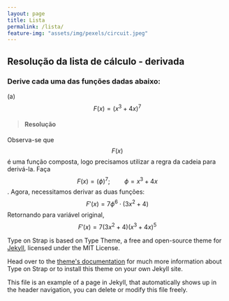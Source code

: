 ```yaml
---
layout: page
title: Lista
permalink: /lista/
feature-img: "assets/img/pexels/circuit.jpeg"
---
```



## Resolução da lista de cálculo - derivada

### Derive cada uma das funções dadas abaixo:

(a) $$F(x) = (x^3+4x)^7$$ 

> #### **Resolução**
Observa-se que $$F(x)$$ é uma função composta, logo precisamos utilizar a regra da cadeia para derivá-la.
Faça $$F(x)=(\phi)^7; \quad \quad \phi = x^3+4x$$.
Agora, necessitamos derivar as duas funções:
$$F'(x)= 7\phi^6 \cdot (3x^2+4)$$ 
Retornando para variável original, 
$$F'(x)=7(3x^2+4)(x^3+4x)^5$$


Type on Strap is based on Type Theme, a free and open-source theme for [Jekyll](http://jekyllrb.com/), licensed under the MIT License.

Head over to the [theme's documentation](https://github.io/sylhare/Type-on-Strap) for much more information about Type on Strap or to install this theme on your own Jekyll site.

This file is an example of a page in Jekyll, that automatically shows up in the header navigation, you can delete or modify this file freely.